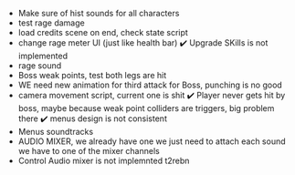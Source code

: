 - Make sure of hist sounds for all characters
- test rage damage
- load credits scene on end, check state script
- change rage meter UI (just like health bar)
✔️ Upgrade SKills is not implemented
- rage sound
- Boss weak points, test both legs are hit
- WE need new animation for third attack for Boss, punching is no good
- camera movement script, current one is shit
✔️ Player never gets hit by boss, maybe because weak point colliders are triggers, big problem there
✔️ menus design is not consistent
- Menus soundtracks
- AUDIO MIXER, we already have one we just need to attach each sound we have to one of the mixer channels
- Control Audio mixer is not implemnted t2rebn